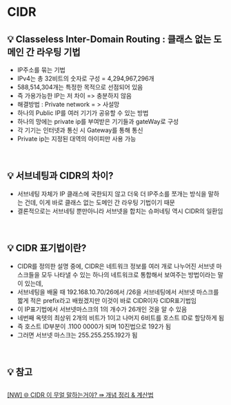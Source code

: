 # CIDR

<aside>
  <h2>💡 Classeless Inter-Domain Routing : 클래스 없는 도메인 간 라우팅 기법</h2>

</aside>

- IP주소를 묶는 기법
- IPv4는 총 32비트의 숫자로 구성 = 4,294,967,296개
- 588,514,304개는 특정한 목적으로 선점되어 있음
- 즉 가용가능한 IP는 저 차이 => 충분하지 않음
- 해결방법 : Private network = > 사설망
- 하나의 Public IP를 여러 기기가 공유할 수 있는 방법
- 하나의 망에는 private ip를 부여받은 기기들과 gateWay로 구성
- 각 기기는 인터넷과 통신 시 Gateway를 통해 통신
- Private ip는 지정된  대역의 아이피만 사용 가능

<br>
<aside>
  <h2>💡 서브네팅과 CIDR의 차이?</h2>

</aside>

- 서브네팅 자체가 IP 클래스에 국한되지 않고 더욱 더 IP주소를 쪼개는 방식을 말하는 건데, 이게 바로 클래스 없는 도메인 간 라우팅 기법이기 때문
- 결론적으로는 서브네팅 뿐만아니라 서브넷을 합치는 슈퍼네팅 역시 CIDR의 일환임
<br>
<aside>
  <h2>💡 CIDR 표기법이란?</h2>

</aside>

- CIDR를 정의한 설명 중에, CIDR은 네트워크 정보를 여러 개로 나누어진 서브넷 마스크들을 모두 나타낼 수 있는 하나의 네트워크로 통합해서 보여주는 방법이라는 말이 있는데,
- 서브네팅을 배울 때 192.168.10.70/26에서 /26을 서브네팅에서 서브넷 마스크를 짧게 적은 prefix라고 배웠겠지만 이것이 바로 CIDR이자 CIDR표기법임
- 이 IP표기법에서 서브넷마스크의 1의 개수가 26개인 것을 알 수 있음
- 네번째 옥텟의 최상위 2개의 비트가 1이고 나머지 6비트를 호스트 ID로 할당하게 됨
- 즉 호스트 ID부분이 .1100 0000가 되며 10진법으로 192가 됨
- 그러면 서브넷 마스크는 255.255.255.192가 됨

<br>
<aside>
<h2>💡 참고<h2>

</aside>

[[NW] 🌐 CIDR 이 무얼 말하는거야? ⇛ 개념 정리 & 계산법](https://inpa.tistory.com/entry/WEB-%F0%9F%8C%90-CIDR-%EC%9D%B4-%EB%AC%B4%EC%96%BC-%EB%A7%90%ED%95%98%EB%8A%94%EA%B1%B0%EC%95%BC-%E2%87%9B-%EA%B0%9C%EB%85%90-%EC%A0%95%EB%A6%AC-%EA%B3%84%EC%82%B0%EB%B2%95)
